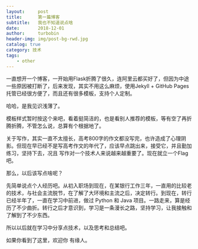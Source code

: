 ```yaml
---
layout:     post
title:      第一篇博客
subtitle:   我也不知道说点啥
date:       2018-12-01
author:     turbobin
header-img: img/post-bg-rwd.jpg
catalog: true
category: 技术
tags:
    - other
---
```


一直想开一个博客，一开始用Flask折腾了很久，连阿里云都买好了，但因为中途一些原因被打断了，后来发现，其实不用这么麻烦，使用Jekyll + GitHub Pages托管已经很方便了，而且还有很多模板，支持个人定制。

哈哈，是我见识浅薄了。

模板样式暂时按这个来吧，看着挺简洁的，也是看别人推荐的模板，等有空了再折腾折腾，不管怎么说，总算有个根据地了。

关于写作，其实一直不太擅长，高考800字的作文都没写完，也许造成了心理阴影。但现在早已经不是写高考作文的年代了，应该早点跳出来，接受它，并且勤加练习，坚持下去，况且 写作对一个技术人来说越来越重要了。现在就立一个Flag吧。

那么，以后该写点啥呢？

先简单说点个人经历吧。从初入职场到现在，在某银行工作三年，一直用的比较老的技术，与社会主流脱节，在了解了大环境和主流之后，决定转行。到现在，转行已经半年了，一直在学习中前进，做过 Python 和 Java 项目。一路走来，算是经历了不少曲折。转行之后才意识到，学习是一条漫长之路，坚持学习，让我接触和了解到了不少东西。

所以以后就在学习中分享点技术，以及思考和总结吧。

如果你看到了这里，欢迎你 有缘人。